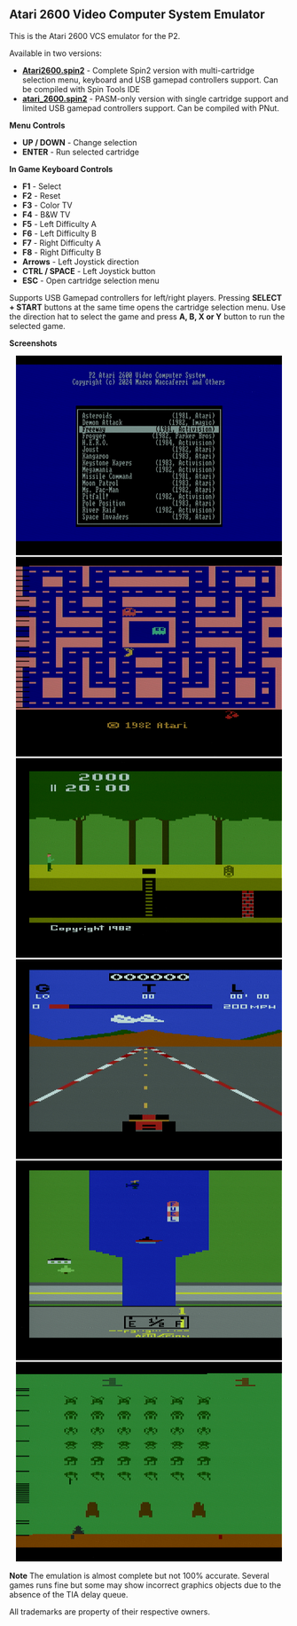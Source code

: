 ## Atari 2600 Video Computer System Emulator

This is the Atari 2600 VCS emulator for the P2.

Available in two versions:

 * **[Atari2600.spin2](Atari2600.spin2)** - Complete Spin2 version with multi-cartridge selection menu, keyboard and USB gamepad controllers support. Can be compiled with Spin Tools IDE
 * **[atari_2600.spin2](atari_2600.spin2)** - PASM-only version with single cartridge support and limited USB gamepad controllers support. Can be compiled with PNut.

**Menu Controls**

 * **UP / DOWN** - Change selection
 * **ENTER** - Run selected cartridge

**In Game Keyboard Controls**

 * **F1** - Select
 * **F2** - Reset
 * **F3** - Color TV
 * **F4** - B&W TV
 * **F5** - Left Difficulty A
 * **F6** - Left Difficulty B
 * **F7** - Right Difficulty A
 * **F8** - Right Difficulty B
 * **Arrows** - Left Joystick direction
 * **CTRL / SPACE** - Left Joystick button
 * **ESC** - Open cartridge selection menu

Supports USB Gamepad controllers for left/right players.
Pressing **SELECT + START** buttons at the same time opens the cartridge selection menu. Use the direction hat to select the game and press **A, B, X or Y** button to run the selected game.

**Screenshots**

<p align="center">
  <img style="width: 480px; height: 360px" src="vlcsnap-2024-04-16-10h47m29s054.png" alt="Screenshot">
  <img style="width: 480px; height: 360px" src="vlcsnap-2024-04-16-10h49m46s807.png" alt="Screenshot">
  <img style="width: 480px; height: 360px" src="vlcsnap-2024-04-16-10h50m20s481.png" alt="Screenshot">
  <img style="width: 480px; height: 360px" src="vlcsnap-2024-04-16-10h50m39s919.png" alt="Screenshot">
  <img style="width: 480px; height: 360px" src="vlcsnap-2024-04-16-10h50m50s341.png" alt="Screenshot">
  <img style="width: 480px; height: 360px" src="vlcsnap-2024-04-16-10h50m59s944.png" alt="Screenshot">
</p>

**Note** The emulation is almost complete but not 100% accurate. Several games runs fine but some may show incorrect graphics objects due to the absence of the TIA delay queue.

All trademarks are property of their respective owners.

